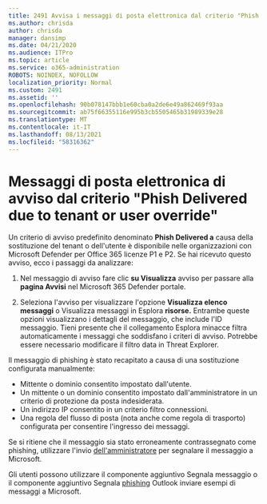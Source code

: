 ```yaml
---
title: 2491 Avvisa i messaggi di posta elettronica dal criterio "Phish Delivered due to tenant or user override"
ms.author: chrisda
author: chrisda
manager: dansimp
ms.date: 04/21/2020
ms.audience: ITPro
ms.topic: article
ms.service: o365-administration
ROBOTS: NOINDEX, NOFOLLOW
localization_priority: Normal
ms.custom: 2491
ms.assetid: ''
ms.openlocfilehash: 90b078147bbb1e60cba0a2de6e49a862469f93aa
ms.sourcegitcommit: ab75f66355116e995b3cb5505465b31989339e28
ms.translationtype: MT
ms.contentlocale: it-IT
ms.lasthandoff: 08/13/2021
ms.locfileid: "58316362"
---
```

# <a name="alert-email-messages-from-the-phish-delivered-due-to-tenant-or-user-override-policy"></a>Messaggi di posta elettronica di avviso dal criterio "Phish Delivered due to tenant or user override"

Un criterio di avviso predefinito denominato **Phish Delivered a** causa della sostituzione del tenant o dell'utente è disponibile nelle organizzazioni con Microsoft Defender per Office 365 licenze P1 e P2. Se hai ricevuto questo avviso, ecco i passaggi da analizzare:

1. Nel messaggio di avviso fare clic **su Visualizza** avviso per passare alla **pagina Avvisi** nel Microsoft 365 Defender portale.

2. Seleziona l'avviso per visualizzare l'opzione **Visualizza elenco messaggi** o Visualizza messaggi in Esplora **risorse.** Entrambe queste opzioni visualizzano i dettagli del messaggio, che include l'ID messaggio. Tieni presente che il collegamento Esplora minacce filtra automaticamente i messaggi che soddisfano i criteri di avviso. Potrebbe essere necessario modificare il filtro data in Threat Explorer.

Il messaggio di phishing è stato recapitato a causa di una sostituzione configurata manualmente:

- Mittente o dominio consentito impostato dall'utente.
- Un mittente o un dominio consentito impostato dall'amministratore in un criterio di protezione da posta indesiderata.
- Un indirizzo IP consentito in un criterio filtro connessioni.
- Una regola del flusso di posta (nota anche come regola di trasporto) configurata per consentire l'ingresso dei messaggi.

Se si ritiene che il messaggio sia stato erroneamente contrassegnato come phishing, utilizzare l'invio [dell'amministratore](https://docs.microsoft.com/microsoft-365/security/office-365-security/admin-submission) per segnalare il messaggio a Microsoft.

Gli utenti possono utilizzare il componente aggiuntivo Segnala messaggio o il componente aggiuntivo Segnala [phishing](https://docs.microsoft.com/microsoft-365/security/office-365-security/enable-the-report-message-add-in) Outlook inviare esempi di messaggi a Microsoft.

